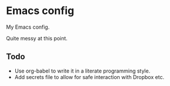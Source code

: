# Emacs config

My Emacs config.

Quite messy at this point.

## Todo

* Use org-babel to write it in a literate programming style.
* Add secrets file to allow for safe interaction with Dropbox etc.
